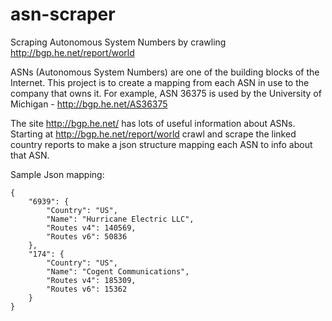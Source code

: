 # asn-scraper
Scraping Autonomous System Numbers by crawling http://bgp.he.net/report/world

ASNs (Autonomous System Numbers) are one of the building blocks of the
Internet. This project is to create a mapping from each ASN in use to the
company that owns it. For example, ASN 36375 is used by the University of
Michigan - http://bgp.he.net/AS36375

The site http://bgp.he.net/ has lots of useful information about ASNs. 
Starting at http://bgp.he.net/report/world crawl and scrape the linked country reports to make a json structure mapping each ASN to info about that ASN.

Sample Json mapping:
```
{
    "6939": {
        "Country": "US",
        "Name": "Hurricane Electric LLC",
        "Routes v4": 140569,
        "Routes v6": 50836
    },
    "174": {
        "Country": "US",
        "Name": "Cogent Communications",
        "Routes v4": 185309,
        "Routes v6": 15362
    }
}
```

